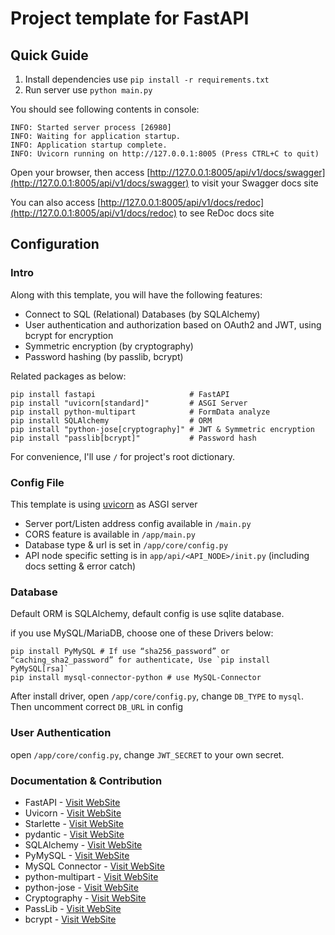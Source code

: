 # Project template for FastAPI

## Quick Guide

1. Install dependencies use `pip install -r requirements.txt`
2. Run server use `python main.py`

You should see following contents in console:

```shell
INFO: Started server process [26980]
INFO: Waiting for application startup.
INFO: Application startup complete.
INFO: Uvicorn running on http://127.0.0.1:8005 (Press CTRL+C to quit)
```

Open your browser, then access [http://127.0.0.1:8005/api/v1/docs/swagger](http://127.0.0.1:8005/api/v1/docs/swagger) to
visit your Swagger docs site

You can also access [http://127.0.0.1:8005/api/v1/docs/redoc](http://127.0.0.1:8005/api/v1/docs/redoc) to see ReDoc docs
site

## Configuration

### Intro

Along with this template, you will have the following features:

- Connect to SQL (Relational) Databases (by SQLAlchemy)
- User authentication and authorization based on OAuth2 and JWT, using bcrypt for encryption
- Symmetric encryption (by cryptography)
- Password hashing (by passlib, bcrypt)

Related packages as below:

```shell
pip install fastapi                     # FastAPI
pip install "uvicorn[standard]"         # ASGI Server
pip install python-multipart            # FormData analyze
pip install SQLAlchemy                  # ORM
pip install "python-jose[cryptography]" # JWT & Symmetric encryption
pip install "passlib[bcrypt]"           # Password hash
```

For convenience, I'll use `/` for project's root dictionary.

### Config File

This template is using [uvicorn](https://www.uvicorn.org/) as ASGI server

- Server port/Listen address config available in `/main.py`
- CORS feature is available in `/app/main.py`
- Database type & url is set in `/app/core/config.py`
- API node specific setting is in `app/api/<API_NODE>/init.py` (including docs setting & error catch)

### Database

Default ORM is SQLAlchemy, default config is use sqlite database.

if you use MySQL/MariaDB, choose one of these Drivers below:

```shell
pip install PyMySQL # If use “sha256_password” or “caching_sha2_password” for authenticate, Use `pip install PyMySQL[rsa]`
pip install mysql-connector-python # use MySQL-Connector
```

After install driver, open `/app/core/config.py`, change `DB_TYPE` to `mysql`. Then uncomment correct `DB_URL` in config

### User Authentication

open `/app/core/config.py`, change `JWT_SECRET` to your own secret.

### Documentation & Contribution

- FastAPI - [Visit WebSite](https://fastapi.tiangolo.com/)
- Uvicorn - [Visit WebSite](https://www.uvicorn.org/)
- Starlette - [Visit WebSite](https://www.starlette.io/)
- pydantic - [Visit WebSite](https://pydantic-docs.helpmanual.io/)
- SQLAlchemy - [Visit WebSite](https://www.sqlalchemy.org/)
- PyMySQL - [Visit WebSite](https://pymysql.readthedocs.io/en/latest/index.html)
- MySQL Connector - [Visit WebSite](https://dev.mysql.com/doc/relnotes/connector-python/en/)
- python-multipart - [Visit WebSite](https://andrew-d.github.io/python-multipart/index.html)
- python-jose - [Visit WebSite](https://github.com/mpdavis/python-jose)
- Cryptography - [Visit WebSite](https://cryptography.io/en/latest/)
- PassLib - [Visit WebSite](https://passlib.readthedocs.io/en/stable/)
- bcrypt - [Visit WebSite](https://github.com/pyca/bcrypt/)
